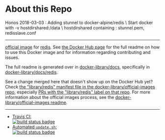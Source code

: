 # About this Repo

Honos 2018-03-03 : Adding stunnel to docker-alpine/redis \\
Start docker with -v hostdirshared:/data \\
hostdirshared containing : stunnel.pem, redisslave.conf

---

[official image](https://docs.docker.com/docker-hub/official_repos/) for [redis](https://registry.hub.docker.com/_/redis/). See [the Docker Hub page](https://registry.hub.docker.com/_/redis/) for the full readme on how to use this Docker image and for information regarding contributing and issues.

The full readme is generated over in [docker-library/docs](https://github.com/docker-library/docs), specifically in [docker-library/docs/redis](https://github.com/docker-library/docs/tree/master/redis).

See a change merged here that doesn't show up on the Docker Hub yet? Check [the "library/redis" manifest file in the docker-library/official-images repo](https://github.com/docker-library/official-images/blob/master/library/redis), especially [PRs with the "library/redis" label on that repo](https://github.com/docker-library/official-images/labels/library%2Fredis). For more information about the official images process, see the [docker-library/official-images readme](https://github.com/docker-library/official-images/blob/master/README.md).

---

-	[Travis CI:  
	![build status badge](https://img.shields.io/travis/docker-library/redis/master.svg)](https://travis-ci.org/docker-library/redis/branches)
-	[Automated `update.sh`:  
	![build status badge](https://doi-janky.infosiftr.net/job/update.sh/job/redis/badge/icon)](https://doi-janky.infosiftr.net/job/update.sh/job/redis)

<!-- THIS FILE IS GENERATED BY https://github.com/docker-library/docs/blob/master/generate-repo-stub-readme.sh -->
